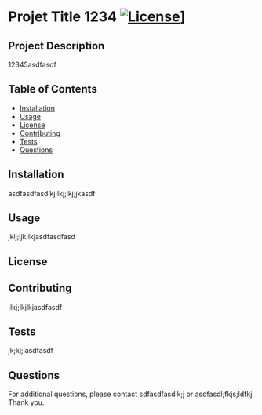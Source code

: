 # Projet Title 1234 [![License](https://img.shields.io/badge/License-Apache%202.0-blue.svg)](https://opensource.org/licenses/Apache-2.0)]

## Project Description
12345asdfasdf

## Table of Contents

* [Installation](#installation)
* [Usage](#usage)
* [License](#license)
* [Contributing](#contributing)
* [Tests](#tests)
* [Questions](#questions)

## Installation
asdfasdfasdlkj;lkj;lkj;jkasdf

## Usage
jklj;ljk;lkjasdfasdfasd

## License
 

## Contributing
;lkj;lkjlkjasdfasdf

## Tests
jk;kj;lasdfasdf

## Questions
For additional questions, please contact sdfasdfasdlk;j or asdfasdl;fkjs;ldfkj.  Thank you.